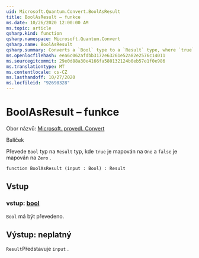 ```yaml
---
uid: Microsoft.Quantum.Convert.BoolAsResult
title: BoolAsResult – funkce
ms.date: 10/26/2020 12:00:00 AM
ms.topic: article
qsharp.kind: function
qsharp.namespace: Microsoft.Quantum.Convert
qsharp.name: BoolAsResult
qsharp.summary: Converts a `Bool` type to a `Result` type, where `true` is mapped to `One` and `false` is mapped to `Zero`.
ms.openlocfilehash: eea6c062afdbb3172e63261e52a82e2576c14011
ms.sourcegitcommit: 29e0d88a30e4166fa580132124b0eb57e1f0e986
ms.translationtype: MT
ms.contentlocale: cs-CZ
ms.lasthandoff: 10/27/2020
ms.locfileid: "92698328"
---
```

# <a name="boolasresult-function"></a>BoolAsResult – funkce

Obor názvů: [Microsoft. provedl. Convert](xref:Microsoft.Quantum.Convert)

Balíček [](https://nuget.org/packages/)


Převede `Bool` typ na `Result` typ, kde `true` je mapován na `One` a `false` je mapován na `Zero` .

```qsharp
function BoolAsResult (input : Bool) : Result
```


## <a name="input"></a>Vstup

### <a name="input--bool"></a>vstup: [bool](xref:microsoft.quantum.lang-ref.bool)

`Bool` má být převedeno.



## <a name="output--__invalidresult__"></a>Výstup: __neplatný <Result>__

`Result`Představuje `input` .